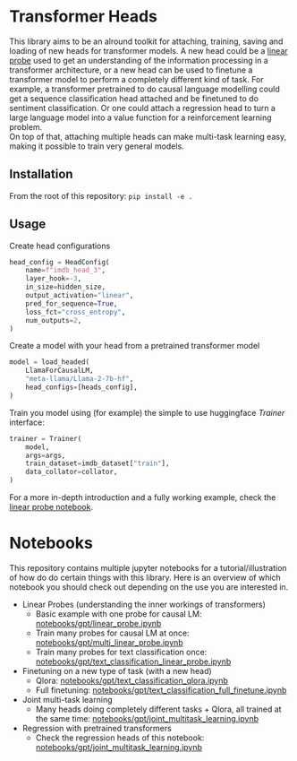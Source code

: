 # Transformer Heads
This library aims to be an alround toolkit for attaching, training, saving and loading of new heads for transformer models. A new head could be a [linear probe](https://arxiv.org/pdf/1610.01644.pdf) used to get an understanding of the information processing in a transformer architecture, or a new head can be used to finetune a transformer model to perform a completely different kind of task. For example, a transformer pretrained to do causal language modelling could get a sequence classification head attached and be finetuned to do sentiment classification. Or one could attach a regression head to turn a large language model into a value function for a reinforcement learning problem.  
On top of that, attaching multiple heads can make multi-task learning easy, making it possible to train very general models.

## Installation
From the root of this repository:
`pip install -e .`

## Usage
Create head configurations
```python
head_config = HeadConfig(
    name=f"imdb_head_3",
    layer_hook=-3,
    in_size=hidden_size,
    output_activation="linear",
    pred_for_sequence=True,
    loss_fct="cross_entropy",
    num_outputs=2,
)
```
Create a model with your head from a pretrained transformer model
```python
model = load_headed(
    LlamaForCausalLM,
    "meta-llama/Llama-2-7b-hf",
    head_configs=[heads_config],
)
```
Train you model using (for example) the simple to use huggingface *Trainer* interface:
```python
trainer = Trainer(
    model,
    args=args,
    train_dataset=imdb_dataset["train"],
    data_collator=collator,
)
```

For a more in-depth introduction and a fully working example, check the [linear probe notebook](notebooks/gpt/linear_probe.ipynb).

# Notebooks
This repository contains multiple jupyter notebooks for a tutorial/illustration of how do do certain things with this library. Here is an overview of which notebook you should check out depending on the use you are interested in.
* Linear Probes (understanding the inner workings of transformers)
    - Basic example with one probe for causal LM: [notebooks/gpt/linear_probe.ipynb](notebooks/gpt/linear_probe.ipynb)
    - Train many probes for causal LM at once: [notebooks/gpt/multi_linear_probe.ipynb](notebooks/gpt/multi_linear_probe.ipynb)
    - Train many probes for text classification once: [notebooks/gpt/text_classification_linear_probe.ipynb](notebooks/gpt/text_classification_linear_probe.ipynb)
* Finetuning on a new type of task (with a new head)
    - Qlora: [notebooks/gpt/text_classification_qlora.ipynb](notebooks/gpt/text_classification_qlora.ipynb)
    - Full finetuning: [notebooks/gpt/text_classification_full_finetune.ipynb](notebooks/gpt/text_classification_full_finetune.ipynb)
* Joint multi-task learning
    - Many heads doing completely different tasks + Qlora, all trained at the same time: [notebooks/gpt/joint_multitask_learning.ipynb](notebooks/gpt/joint_multitask_learning.ipynb)
* Regression with pretrained transformers
    - Check the regression heads of this notebook: [notebooks/gpt/joint_multitask_learning.ipynb](notebooks/gpt/joint_multitask_learning.ipynb)